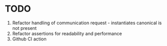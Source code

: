 # TODO

1. Refactor handling of communication request - instantiates canonical is not present
2. Refactor assertions for readability and performance
3. Github CI action
